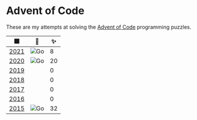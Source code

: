 # Advent of Code

These are my attempts at solving the [Advent of Code](https://adventofcode.com) programming puzzles.

| 🎆           | 👅        | ✨  |
|--------------|-----------|-----|
| [2021][2021] | ![ Go][1] | 8   |
| [2020][2020] | ![ Go][1] | 20  |
| [2019][2019] |           | 0   |
| [2018][2018] |           | 0   |
| [2017][2017] |           | 0   |
| [2016][2016] |           | 0   |
| [2015][2015] | ![ Go][1] | 32  |

[2021]: https://adventofcode.com/2021

[2020]: https://adventofcode.com/2020

[2019]: https://adventofcode.com/2019

[2018]: https://adventofcode.com/2018

[2017]: https://adventofcode.com/2017

[2016]: https://adventofcode.com/2016

[2015]: https://adventofcode.com/2015

[1]: https://img.shields.io/badge/go-%2300ADD8.svg?style=for-the-badge&logo=go&logoColor=white
